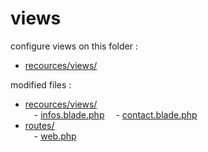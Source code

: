 # views


configure views on this folder :
  - [recources/views/](https://github.com/Geoffrey-Carpentier/1st_laravel_project/tree/main/resources/views)

modified files :
  - [recources/views/](https://github.com/Geoffrey-Carpentier/1st_laravel_project/tree/main/resources/views)
  <br/>&emsp;- [infos.blade.php](https://github.com/Geoffrey-Carpentier/1st_laravel_project/blob/abf5f695bcfcac035068633ab5a7850252546823/resources/views/infos.blade.php)
  &emsp;- [contact.blade.php](https://github.com/Geoffrey-Carpentier/1st_laravel_project/blob/abf5f695bcfcac035068633ab5a7850252546823/resources/views/contact.blade.php)
  - [routes/](https://github.com/Geoffrey-Carpentier/1st_laravel_project/tree/main/routes)
  <br/>&emsp;- [web.php](https://github.com/Geoffrey-Carpentier/1st_laravel_project/blob/abf5f695bcfcac035068633ab5a7850252546823/routes/web.php)
